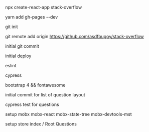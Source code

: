 npx create-react-app stack-overflow

yarn add gh-pages --dev

git init

git remote add origin https://github.com/asdfbugoy/stack-overflow

initial git commit

initial deploy

eslint

cypress

bootstrap 4 && fontawesome

initial commit for list of question layout

cypress test for questions

setup mobx mobx-react mobx-state-tree mobx-devtools-mst

setup store
    index / Root
    Questions


